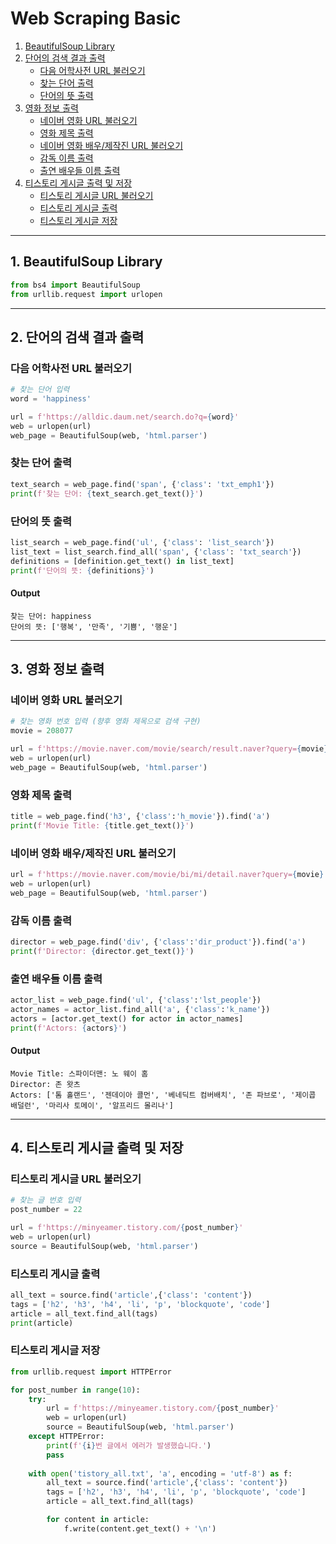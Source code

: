 # Web Scraping Basic
  1. [BeautifulSoup Library](#1-beautifulsoup-library)
  2. [단어의 검색 결과 출력](#2-단어의-검색-결과-출력)
      + [다음 어학사전 URL 불러오기](#다음-어학사전-url-불러오기)
      + [찾는 단어 출력](#찾는-단어-출력)
      + [단어의 뜻 출력](#단어의-뜻-출력)
  3. [영화 정보 출력](#3-영화-정보-출력)
      + [네이버 영화 URL 불러오기](#네이버-영화-url-불러오기)
      + [영화 제목 출력](#영화-제목-출력)
      + [네이버 영화 배우/제작진 URL 불러오기](#네이버-영화-배우제작진-url-불러오기)
      + [감독 이름 출력](#감독-이름-출력)
      + [출연 배우들 이름 출력](#출연-배우들-이름-출력)
  4. [티스토리 게시글 출력 및 저장](#4-티스토리-게시글-출력-및-저장)
      + [티스토리 게시글 URL 불러오기](#티스토리-게시글-url-불러오기)
      + [티스토리 게시글 출력](#티스토리-게시글-출력)
      + [티스토리 게시글 저장](#티스토리-게시글-저장)

---

## 1. BeautifulSoup Library
```python
from bs4 import BeautifulSoup 
from urllib.request import urlopen 
```

---

## 2. 단어의 검색 결과 출력

### 다음 어학사전 URL 불러오기
```python
# 찾는 단어 입력
word = 'happiness'

url = f'https://alldic.daum.net/search.do?q={word}'
web = urlopen(url)
web_page = BeautifulSoup(web, 'html.parser')
```

### 찾는 단어 출력
```python
text_search = web_page.find('span', {'class': 'txt_emph1'})
print(f'찾는 단어: {text_search.get_text()}')
```

### 단어의 뜻 출력
```python
list_search = web_page.find('ul', {'class': 'list_search'})
list_text = list_search.find_all('span', {'class': 'txt_search'})
definitions = [definition.get_text() in list_text]
print(f'단어의 뜻: {definitions}')
```

#### Output
```vim
찾는 단어: happiness
단어의 뜻: ['행복', '만족', '기쁨', '행운']
```

---

## 3. 영화 정보 출력

### 네이버 영화 URL 불러오기
```python
# 찾는 영화 번호 입력 (향후 영화 제목으로 검색 구현)
movie = 208077

url = f'https://movie.naver.com/movie/search/result.naver?query={movie}'
web = urlopen(url)
web_page = BeautifulSoup(web, 'html.parser')
```

### 영화 제목 출력
```python
title = web_page.find('h3', {'class':'h_movie'}).find('a')
print(f'Movie Title: {title.get_text()}')
```

### 네이버 영화 배우/제작진 URL 불러오기
```python
url = f'https://movie.naver.com/movie/bi/mi/detail.naver?query={movie}'
web = urlopen(url)
web_page = BeautifulSoup(web, 'html.parser')
```

### 감독 이름 출력
```python
director = web_page.find('div', {'class':'dir_product'}).find('a')
print(f'Director: {director.get_text()}')
```

### 출연 배우들 이름 출력
```python
actor_list = web_page.find('ul', {'class':'lst_people'})
actor_names = actor_list.find_all('a', {'class':'k_name'})
actors = [actor.get_text() for actor in actor_names]
print(f'Actors: {actors}')
```

#### Output
```
Movie Title: 스파이더맨: 노 웨이 홈
Director: 존 왓츠
Actors: ['톰 홀랜드', '젠데이아 콜먼', '베네딕트 컴버배치', '존 파브로', '제이콥 배덜런', '마리사 토메이', '알프리드 몰리나']
```

---

## 4. 티스토리 게시글 출력 및 저장

### 티스토리 게시글 URL 불러오기
```python
# 찾는 글 번호 입력
post_number = 22

url = f'https://minyeamer.tistory.com/{post_number}'
web = urlopen(url)
source = BeautifulSoup(web, 'html.parser')
```

### 티스토리 게시글 출력
```python
all_text = source.find('article',{'class': 'content'})
tags = ['h2', 'h3', 'h4', 'li', 'p', 'blockquote', 'code']
article = all_text.find_all(tags)
print(article)
```

### 티스토리 게시글 저장
```python
from urllib.request import HTTPError

for post_number in range(10):
    try:
        url = f'https://minyeamer.tistory.com/{post_number}'
        web = urlopen(url)
        source = BeautifulSoup(web, 'html.parser')
    except HTTPError:
        print(f'{i}번 글에서 에러가 발생했습니다.')
        pass
    
    with open('tistory_all.txt', 'a', encoding = 'utf-8') as f:        
        all_text = source.find('article',{'class': 'content'})
        tags = ['h2', 'h3', 'h4', 'li', 'p', 'blockquote', 'code']
        article = all_text.find_all(tags)

        for content in article:
            f.write(content.get_text() + '\n')
```